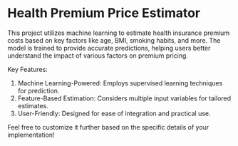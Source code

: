 # Health Premium Price Estimator

This project utilizes machine learning to estimate health insurance premium costs based on key factors like age, BMI, smoking habits, and more. The model is trained to provide accurate predictions, helping users better understand the impact of various factors on premium pricing.

Key Features:
1. Machine Learning-Powered: Employs supervised learning techniques for prediction.
2. Feature-Based Estimation: Considers multiple input variables for tailored estimates.
3. User-Friendly: Designed for ease of integration and practical use.

Feel free to customize it further based on the specific details of your implementation!
